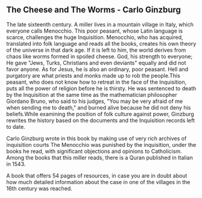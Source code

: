 ## The Cheese and The Worms - Carlo Ginzburg ##

The late sixteenth century. A miller lives in a mountain village in Italy, which everyone calls Menocchio. This poor peasant, whose Latin language is scarce, challenges the huge Inquisition. Menocchio, who has acquired, translated into folk language and reads all the books, creates his own theory of the universe in that dark age. If it is left to him, the world derives from chaos like worms formed in spoiled cheese. God, his strength to everyone; He gave "Jews, Turks, Christians and even deviants" equally and did not favor anyone. As for Jesus, he is also an ordinary, poor peasant. Hell and purgatory are what priests and monks made up to rob the people.This peasant, who does not know how to retreat in the face of the Inquisition, puts all the power of religion before he is thirsty. He was sentenced to death by the Inquisition at the same time as the mathematician philosopher Giordano Bruno, who said to his judges, "You may be very afraid of me when sending me to death," and burned alive because he did not deny his beliefs.While examining the position of folk culture against power, Ginzburg rewrites the history based on the documents and the Inquisition records left to date.

Carlo Ginzburg wrote in this book by making use of very rich archives of inquisition courts The Menocchio was punished by the inquisition, under the books he read, with significant objections and opinions to Catholicism. Among the books that this miller reads, there is a Quran published in Italian in 1543.

A book that offers 54 pages of resources, in case you are in doubt about how much detailed information about the case in one of the villages in the 16th century was reached.